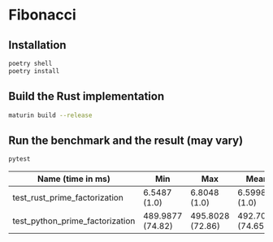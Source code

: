 # Fibonacci



## Installation
```bash
poetry shell
poetry install
```

## Build the Rust implementation
```bash
maturin build --release
```

## Run the benchmark and the result (may vary)
```bash
pytest
```
| Name (time in ms)                   | Min              | Max              | Mean             | StdDev           | Median           | IQR              | Outliers | OPS              | Rounds | Iterations |
|------------------------------------|-----------------|-----------------|-----------------|-----------------|-----------------|-----------------|----------|------------------|--------|------------|
| test_rust_prime_factorization      | 6.5487 (1.0)     | 6.8048 (1.0)     | 6.5998 (1.0)     | 0.0536 (1.0)     | 6.5873 (1.0)     | 0.0581 (1.0)     | 23;11    | 151.5190 (1.0)    | 149    | 1          |
| test_python_prime_factorization    | 489.9877 (74.82) | 495.8028 (72.86) | 492.7017 (74.65) | 2.2066 (41.20)  | 493.1867 (74.87) | 2.9076 (50.06)  | 2;0      | 2.0296 (0.01)     | 5      | 1          |
